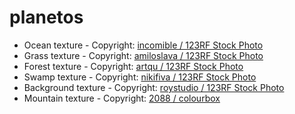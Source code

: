 # planetos


- Ocean texture      - Copyright: [incomible / 123RF Stock Photo ](https://www.123rf.com/profile_incomible)
- Grass texture      - Copyright: [amiloslava / 123RF Stock Photo](https://www.123rf.com/profile_amiloslava)
- Forest texture     - Copyright: [artqu / 123RF Stock Photo     ](https://www.123rf.com/profile_artqu)
- Swamp texture      - Copyright: [nikifiva / 123RF Stock Photo  ](https://www.123rf.com/profile_nikifiva)
- Background texture - Copyright: [roystudio / 123RF Stock Photo ](https://www.123rf.com/profile_roystudio)
- Mountain texture   - Copyright: [2088 / colourbox              ](https://www.colourbox.com/search/find?supplier=2088)